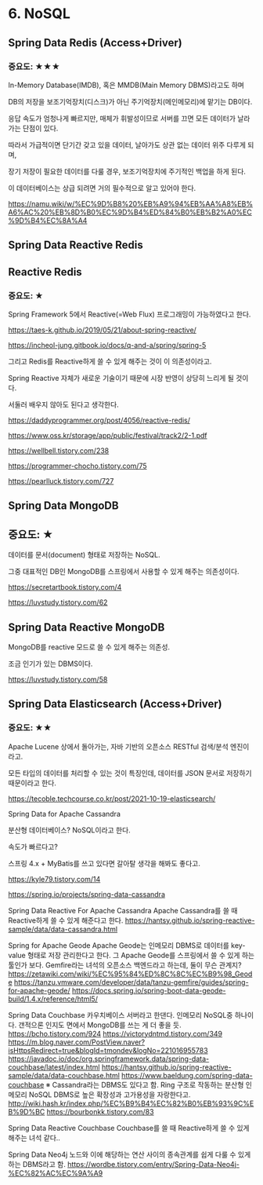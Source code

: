 
# 6. NoSQL

## Spring Data Redis (Access+Driver)

### 중요도: ★★★

In-Memory Database(IMDB), 혹은 MMDB(Main Memory DBMS)라고도 하며

DB의 저장을 보조기억장치(디스크)가 아닌 주기억장치(메인메모리)에 맡기는 DB이다.

응답 속도가 엄청나게 빠르지만, 매체가 휘발성이므로 서버를 끄면 모든 데이터가 날라가는 단점이 있다.

따라서 가급적이면 단기간 갖고 있을 데이터, 날아가도 상관 없는 데이터 위주 다루게 되며,

장기 저장이 필요한 데이터를 다룰 경우, 보조기억장치에 주기적인 백업을 하게 된다.

이 데이터베이스는 상급 되려면 거의 필수적으로 알고 있어야 한다.

https://namu.wiki/w/%EC%9D%B8%20%EB%A9%94%EB%AA%A8%EB%A6%AC%20%EB%8D%B0%EC%9D%B4%ED%84%B0%EB%B2%A0%EC%9D%B4%EC%8A%A4

## Spring Data Reactive Redis

## Reactive Redis

### 중요도: ★

Spring Framework 5에서 Reactive(=Web Flux) 프로그래밍이 가능하였다고 한다. 

https://taes-k.github.io/2019/05/21/about-spring-reactive/

https://incheol-jung.gitbook.io/docs/q-and-a/spring/spring-5

그리고 Redis를 Reactive하게 쓸 수 있게 해주는 것이 이 의존성이라고.

Spring Reactive 자체가 새로운 기술이기 때문에 시장 반영이 상당히 느리게 될 것이다.

서둘러 배우지 않아도 된다고 생각한다.

https://daddyprogrammer.org/post/4056/reactive-redis/

https://www.oss.kr/storage/app/public/festival/track2/2-1.pdf

https://wellbell.tistory.com/238

https://programmer-chocho.tistory.com/75

https://pearlluck.tistory.com/727

## Spring Data MongoDB

## 중요도: ★

데이터를 문서(document) 형태로 저장하는 NoSQL.

그중 대표적인 DB인 MongoDB를 스프링에서 사용할 수 있게 해주는 의존성이다.

https://secretartbook.tistory.com/4

https://luvstudy.tistory.com/62

## Spring Data Reactive MongoDB

MongoDB를 reactive 모드로 쓸 수 있게 해주는 의존성.  

조금 인기가 있는 DBMS이다.

https://luvstudy.tistory.com/58

## Spring Data Elasticsearch (Access+Driver)

### 중요도: ★★

Apache Lucene 상에서 돌아가는, 자바 기반의 오픈소스 RESTful 검색/분석 엔진이라고.

모든 타입의 데이터를 처리할 수 있는 것이 특징인데, 데이터를 JSON 문서로 저장하기 때문이라고 한다.

https://tecoble.techcourse.co.kr/post/2021-10-19-elasticsearch/

Spring Data for Apache Cassandra

분산형 데이터베이스? NoSQL이라고 한다.

속도가 빠르다고?

스프링 4.x + MyBatis를 쓰고 있다면 갈아탈 생각을 해봐도 좋다고.

https://kyle79.tistory.com/14

https://spring.io/projects/spring-data-cassandra

Spring Data Reactive For Apache Cassandra
Apache Cassandra를 쓸 때 Reactive하게 쓸 수 있게 해준다고 한다.
https://hantsy.github.io/spring-reactive-sample/data/data-cassandra.html

Spring for Apache Geode
Apache Geode는 인메모리 DBMS로 데이터를 key-value 형태로 저장 관리한다고 한다.
그 Apache Geode를 스프링에서 쓸 수 있게 하는 툴인가 보다.
Gemfire라는 녀석의 오픈소스 백엔드라고 하는데, 둘이 무슨 관계지?
https://zetawiki.com/wiki/%EC%95%84%ED%8C%8C%EC%B9%98_Geode 
https://tanzu.vmware.com/developer/data/tanzu-gemfire/guides/spring-for-apache-geode/
https://docs.spring.io/spring-boot-data-geode-build/1.4.x/reference/html5/

Spring Data Couchbase
카우치베이스 서버라고 한댄다.
인메모리 NoSQL중 하나이다.
갠적으론 인지도 면에서 MongoDB를 쓰는 게 더 좋을 듯.
https://bcho.tistory.com/924
https://victorydntmd.tistory.com/349
https://m.blog.naver.com/PostView.naver?isHttpsRedirect=true&blogId=tmondev&logNo=221016955783
https://javadoc.io/doc/org.springframework.data/spring-data-couchbase/latest/index.html
https://hantsy.github.io/spring-reactive-sample/data/data-couchbase.html
https://www.baeldung.com/spring-data-couchbase
※ Cassandra라는 DBMS도 있다고 함.
Ring 구조로 작동하는 분산형 인메모리 NoSQL DBMS로 높은 확장성과 고가용성을 자랑한다고.
http://wiki.hash.kr/index.php/%EC%B9%B4%EC%82%B0%EB%93%9C%EB%9D%BC
https://bourbonkk.tistory.com/83

Spring Data Reactive Couchbase
Couchbase를 쓸 때 Reactive하게 쓸 수 있게 해주는 녀석 같다..

Spring Data Neo4j
노드와 이에 해당하는 연산 사이의 종속관계를 쉽게 다룰 수 있게 하는 DBMS라고 함.
https://wordbe.tistory.com/entry/Spring-Data-Neo4j-%EC%82%AC%EC%9A%A9